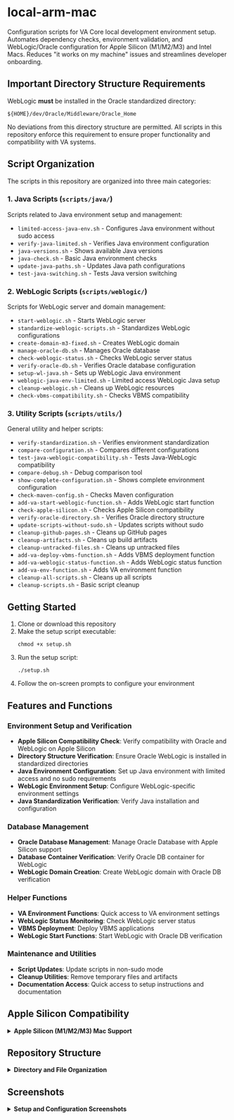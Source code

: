 # local-arm-mac

Configuration scripts for VA Core local development environment setup. Automates dependency checks, environment validation, and WebLogic/Oracle configuration for Apple Silicon (M1/M2/M3) and Intel Macs. Reduces "it works on my machine" issues and streamlines developer onboarding.

## Important Directory Structure Requirements

WebLogic **must** be installed in the Oracle standardized directory:

```
${HOME}/dev/Oracle/Middleware/Oracle_Home
```

No deviations from this directory structure are permitted. All scripts in this repository enforce this requirement to ensure proper functionality and compatibility with VA systems.

## Script Organization

The scripts in this repository are organized into three main categories:

### 1. Java Scripts (`scripts/java/`)

Scripts related to Java environment setup and management:

- `limited-access-java-env.sh` - Configures Java environment without sudo access
- `verify-java-limited.sh` - Verifies Java environment configuration
- `java-versions.sh` - Shows available Java versions
- `java-check.sh` - Basic Java environment checks
- `update-java-paths.sh` - Updates Java path configurations
- `test-java-switching.sh` - Tests Java version switching

### 2. WebLogic Scripts (`scripts/weblogic/`)

Scripts for WebLogic server and domain management:

- `start-weblogic.sh` - Starts WebLogic server
- `standardize-weblogic-scripts.sh` - Standardizes WebLogic configurations
- `create-domain-m3-fixed.sh` - Creates WebLogic domain
- `manage-oracle-db.sh` - Manages Oracle database
- `check-weblogic-status.sh` - Checks WebLogic server status
- `verify-oracle-db.sh` - Verifies Oracle database configuration
- `setup-wl-java.sh` - Sets up WebLogic Java environment
- `weblogic-java-env-limited.sh` - Limited access WebLogic Java setup
- `cleanup-weblogic.sh` - Cleans up WebLogic resources
- `check-vbms-compatibility.sh` - Checks VBMS compatibility

### 3. Utility Scripts (`scripts/utils/`)

General utility and helper scripts:

- `verify-standardization.sh` - Verifies environment standardization
- `compare-configuration.sh` - Compares different configurations
- `test-java-weblogic-compatibility.sh` - Tests Java-WebLogic compatibility
- `compare-debug.sh` - Debug comparison tool
- `show-complete-configuration.sh` - Shows complete environment configuration
- `check-maven-config.sh` - Checks Maven configuration
- `add-va-start-weblogic-function.sh` - Adds WebLogic start function
- `check-apple-silicon.sh` - Checks Apple Silicon compatibility
- `verify-oracle-directory.sh` - Verifies Oracle directory structure
- `update-scripts-without-sudo.sh` - Updates scripts without sudo
- `cleanup-github-pages.sh` - Cleans up GitHub pages
- `cleanup-artifacts.sh` - Cleans up build artifacts
- `cleanup-untracked-files.sh` - Cleans up untracked files
- `add-va-deploy-vbms-function.sh` - Adds VBMS deployment function
- `add-va-weblogic-status-function.sh` - Adds WebLogic status function
- `add-va-env-function.sh` - Adds VA environment function
- `cleanup-all-scripts.sh` - Cleans up all scripts
- `cleanup-scripts.sh` - Basic script cleanup

## Getting Started

1. Clone or download this repository
2. Make the setup script executable:
   ```
   chmod +x setup.sh
   ```
3. Run the setup script:
   ```
   ./setup.sh
   ```
4. Follow the on-screen prompts to configure your environment

## Features and Functions

### Environment Setup and Verification

- **Apple Silicon Compatibility Check**: Verify compatibility with Oracle and WebLogic on Apple Silicon
- **Directory Structure Verification**: Ensure Oracle WebLogic is installed in standardized directories
- **Java Environment Configuration**: Set up Java environment with limited access and no sudo requirements
- **WebLogic Environment Setup**: Configure WebLogic-specific environment settings
- **Java Standardization Verification**: Verify Java installation and configuration

### Database Management

- **Oracle Database Management**: Manage Oracle Database with Apple Silicon support
- **Database Container Verification**: Verify Oracle DB container for WebLogic
- **WebLogic Domain Creation**: Create WebLogic domain with Oracle DB verification

### Helper Functions

- **VA Environment Functions**: Quick access to VA environment settings
- **WebLogic Status Monitoring**: Check WebLogic server status
- **VBMS Deployment**: Deploy VBMS applications
- **WebLogic Start Functions**: Start WebLogic with Oracle DB verification

### Maintenance and Utilities

- **Script Updates**: Update scripts in non-sudo mode
- **Cleanup Utilities**: Remove temporary files and artifacts
- **Documentation Access**: Quick access to setup instructions and documentation

## Apple Silicon Compatibility

<details>
<summary><strong>Apple Silicon (M1/M2/M3) Mac Support</strong></summary>

This repository includes comprehensive support for running Oracle WebLogic and Oracle Database on Apple Silicon (arm64) Macs:

- **Automatic detection** of Apple Silicon architecture
- **Colima integration** for running Oracle Database containers
- **Environment variables** optimized for M-series chips
- **Helper functions** that work seamlessly across architectures
- **Special handling** of platform-specific Docker commands

For detailed information, see [Apple Silicon Compatibility Guide](docs/apple-silicon-compatibility.md)

**Special considerations for Apple Silicon:**

1. Run the compatibility check script: `./scripts/utils/check-apple-silicon.sh`
2. Install Colima if needed: `brew install colima`
3. Start Colima with proper settings: `colima start -c 4 -m 12 -a x86_64`
4. Use the `manage-oracle-db.sh` script or `va_start_oracle_db()` helper function which handles platform-specific requirements
5. All Oracle database containers will be created with `--platform linux/amd64` flag automatically

> **Note:** If you use Homebrew to install anything created by Oracle, Homebrew will use an open source option to bypass the Oracle account creation process, which is normally very useful, but not here. You need the official Oracle branded JDK.

</details>

## Repository Structure

<details>
<summary><strong>Directory and File Organization</strong></summary>

```
local-arm-mac/
├── scripts/
│   ├── java/         # Java environment configuration scripts
│   ├── weblogic/     # WebLogic-specific configuration scripts
│   └── utils/        # Utility scripts for maintenance and verification
├── docs/             # Documentation files
├── config/           # Configuration templates
├── templates/        # Template files for environment setup
└── setup.sh          # Main setup script (entry point)
```

### Documentation Files

- `docs/java-standardization-docs.md` - Detailed documentation of Java standardization
- `docs/apple-silicon-compatibility.md` - Information about compatibility with Apple Silicon (ARM) Macs

### Helper Functions

The following helper functions are available once you've run the setup script:

- `va_env()` - Activates the VA Core Development Environment
- `va_start_weblogic()` - Starts WebLogic server after verifying Oracle DB container
- `va_start_oracle_db()` - Starts Oracle Database container with Colima support for Apple Silicon
- `va_weblogic_status()` - Checks WebLogic and Oracle database container status
- `va_deploy_vbms()` - Deploys VBMS applications to WebLogic
- `wl_java()` - Activates the WebLogic Java environment

### System Requirements

- macOS on Apple Silicon (M1/M2/M3) Mac or Intel Mac
- Oracle JDK 1.8.0_45 installed at `/Library/Java/JavaVirtualMachines/jdk1.8.0_45.jdk`
- WebLogic Server installation (for WebLogic-related scripts)
</details>

## Screenshots

<details>
<summary><strong>Setup and Configuration Screenshots</strong></summary>

<sub>After initializing setup.sh</sub>

![CleanShot 2025-05-31 at 13 03 56@2x](https://github.com/user-attachments/assets/f0a6e1cd-6201-4ec8-944f-8676f6b476a4)

<sub>java configuration</sub>

![CleanShot 2025-05-31 at 13 04 55@2x](https://github.com/user-attachments/assets/3ea128a7-583c-43d7-bb6a-ca18257db99a)

<sub>weblogic configuration</sub>

![CleanShot 2025-05-31 at 13 05 22@2x](https://github.com/user-attachments/assets/003dc10d-f3a0-4dc0-95e5-11472ae4cb65)

<sub></sub>

![CleanShot 2025-05-31 at 13 06 05@2x](https://github.com/user-attachments/assets/0b4b49f5-8905-498e-9eb0-649d82fd1927)

<sub>After option 4</sub>

![CleanShot 2025-05-31 at 13 06 42@2x](https://github.com/user-attachments/assets/459b29ec-7b8d-4816-80b5-8a675f960b90)

<sub>Utility script added to .zshrc `wl_java`</sub>

![CleanShot 2025-05-31 at 16 37 13@2x](https://github.com/user-attachments/assets/2ed4dcb0-f276-4e26-8b11-a0cda08da52d)

<sub>`./verify-java-limited.sh`</sub>

![CleanShot 2025-05-31 at 17 02 24@2x](https://github.com/user-attachments/assets/e1d5cb9a-b377-457b-ad2e-70dfdec304b5)

</details>
